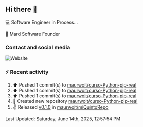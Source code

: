 ## Hi there 👋

:computer: Software Engineer in Process...

:office: Mard Software Founder

### Contact and social media

![Website](https://img.shields.io/badge/maurwoit.com-up-green?style=for-the-badge)


### :zap: Recent activity
<!--RECENT_ACTIVITY:start-->
1. ⬆️ Pushed 1 commit(s) to [maurwoit/curso-Python-pip-real](https://github.com/maurwoit/curso-Python-pip-real)<br>
2. ⬆️ Pushed 1 commit(s) to [maurwoit/curso-Python-pip-real](https://github.com/maurwoit/curso-Python-pip-real)<br>
3. ⬆️ Pushed 1 commit(s) to [maurwoit/curso-Python-pip-real](https://github.com/maurwoit/curso-Python-pip-real)<br>
4. 📔 Created new repository [maurwoit/curso-Python-pip-real](https://github.com/maurwoit/curso-Python-pip-real)<br>
5. ✌️ Released [v0.1.0](https://github.com/maurwoit/miQuintoRepo/releases/tag/v0.1.0) in [maurwoit/miQuintoRepo](https://github.com/maurwoit/miQuintoRepo)<br>
<!--RECENT_ACTIVITY:end-->

<!--RECENT_ACTIVITY:last_update-->
Last Updated: Saturday, June 14th, 2025, 12:57:54 PM
<!--RECENT_ACTIVITY:last_update_end-->